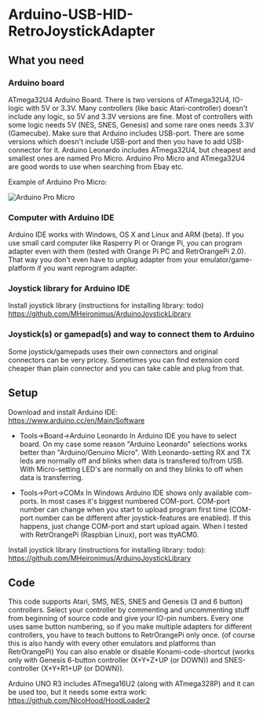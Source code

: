 # Arduino-USB-HID-RetroJoystickAdapter

## What you need

### Arduino board
ATmega32U4 Arduino Board. There is two versions of ATmega32U4, IO-logic with 5V or 3.3V. Many controllers (like basic Atari-controller) doesn't include any logic, so 5V and 3.3V versions are fine. Most of controllers with some logic needs 5V (NES, SNES, Genesis) and some rare ones needs 3.3V (Gamecube). Make sure that Arduino includes USB-port. There are some versions which doesn't include USB-port and then you have to add USB-connector for it. Arduino Leonardo includes ATmega32U4, but cheapest and smallest ones are named Pro Micro. Arduino Pro Micro and ATmega32U4 are good words to use when searching from Ebay etc.

Example of Arduino Pro Micro:

![Arduino Pro Micro](https://github.com/mcgurk/Arduino-USB-HID-RetroJoystickAdapter/raw/master/Arduino_ProMicro.jpg)


### Computer with Arduino IDE
Arduino IDE works with Windows, OS X and Linux and ARM (beta). If you use small card computer like Rasperry Pi or Orange Pi, you can program adapter even with them (tested with Orange Pi PC and RetrOrangePi 2.0). That way you don't even have to unplug adapter from your emulator/game-platform if you want reprogram adapter.

### Joystick library for Arduino IDE
Install joystick library (instructions for installing library: todo)
https://github.com/MHeironimus/ArduinoJoystickLibrary

### Joystick(s) or gamepad(s) and way to connect them to Arduino
Some joystick/gamepads uses their own connectors and original connectors can be very pricey. Sometimes you can find extension cord cheaper than plain connector and you can take cable and plug from that.

## Setup

Download and install Arduino IDE:
https://www.arduino.cc/en/Main/Software

- Tools->Board->Arduino Leonardo
In Arduino IDE you have to select board. On my case some reason "Arduino Leonardo" selections works better than "Arduino/Genuino Micro". With Leonardo-setting RX and TX leds are normally off and blinks when data is transfered to/from USB. With Micro-setting LED's are normally on and they blinks to off when data is transferring.

- Tools->Port->COMx
In Windows Arduino IDE shows only available com-ports. In most cases it's biggest numbered COM-port. COM-port number can change when you start to upload program first time (COM-port number can be different after joystick-features are enabled). If this happens, just change COM-port and start upload again. When I tested with RetrOrangePi (Raspbian Linux), port was ttyACM0.

Install joystick library (instructions for installing library: todo):
https://github.com/MHeironimus/ArduinoJoystickLibrary

## Code
This code supports Atari, SMS, NES, SNES and Genesis (3 and 6 button) controllers. Select your controller by commenting and uncommenting stuff from beginning of source code and give your IO-pin numbers.
Every one uses same button numbering, so if you make multiple adapters for different controllers, you have to teach buttons to RetrOrangePi only once. (of course this is also handy with every other emulators and platforms than RetrOrangePi)
You can also enable or disable Konami-code-shortcut (works only with Genesis 6-button controller (X+Y+Z+UP (or DOWN)) and SNES-controller (X+Y+R1+UP (or DOWN)).


Arduino UNO R3 includes ATmega16U2 (along with ATmega328P) and it can be used too, but it needs some extra work:
https://github.com/NicoHood/HoodLoader2
